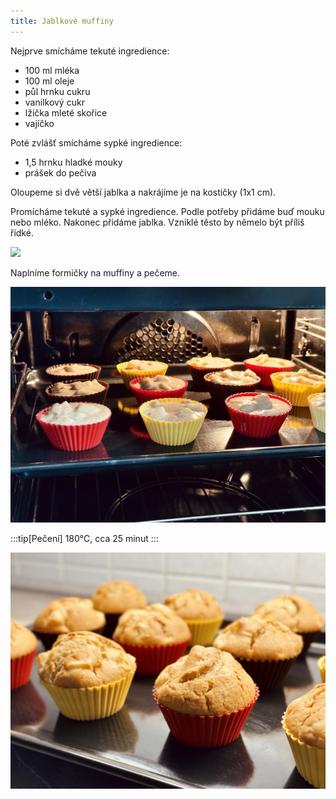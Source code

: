 ```yaml
---
title: Jablkové muffiny
---
```


Nejprve smícháme tekuté ingredience:

* 100 ml mléka
* 100 ml oleje
* půl hrnku cukru
* vanilkový cukr
* lžička mleté skořice
* vajíčko

Poté zvlášť smícháme sypké ingredience:

* 1,5 hrnku hladké mouky
* prášek do pečiva

Oloupeme si dvě větší jablka a nakrájíme je na kostičky (1x1 cm).

Promícháme tekuté a sypké ingredience. Podle potřeby přidáme buď mouku nebo mléko.
Nakonec přidáme jablka. Vzniklé těsto by němelo být příliš řídké.

![](jablkove-muffiny-testo.jpeg)

Naplníme formičky na muffiny a pečeme.

![](jablkove-muffiny-peceni.jpeg)

:::tip[Pečení]
180°C, cca 25 minut
:::

![](jablkove-muffiny-hotove.jpeg)

